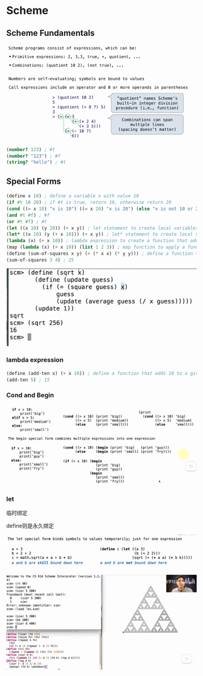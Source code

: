 # Scheme
## Scheme Fundamentals

![alt text](image.png)


```scheme
(number? 123) ; #t
(number? "123") ; #f
(string? "hello") ; #t
```

## Special Forms
```scheme
(define x 10) ; define a variable x with value 10
(if #t 10 20) ; if #t is true, return 10, otherwise return 20
(cond ((= x 10) "x is 10") ((= x 20) "x is 20") (else "x is not 10 or 20")) ; conditional statement
(and #t #f) ; #f
(or #t #f) ; #t
(let ((x 10) (y 20)) (+ x y)) ; let statement to create local variables
(let* ((x 10) (y (+ x 10))) (+ x y)) ; let* statement to create local variables and use the value of previous variables
(lambda (x) (+ x 10)) ; lambda expression to create a function that adds 10 to a given number
(map (lambda (x) (+ x 10)) (list 1 2 3)) ; map function to apply a function to each element of a list
(define (sum-of-squares x y) (+ (* x x) (* y y))) ; define a function that takes two numbers and returns their sum of squares
(sum-of-squares 3 4) ; 25
```

![alt text](image-1.png)

### lambda expression
```scheme
(define (add-ten x) (+ x 10)) ; define a function that adds 10 to a given number
(add-ten 5) ; 15
```



### Cond and Begin

![alt text](image-2.png)

### let
临时绑定

define则是永久绑定

![alt text](image-3.png)


![alt text](image-4.png)

